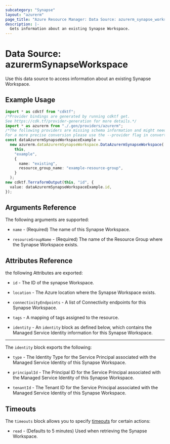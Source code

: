 ```yaml
---
subcategory: "Synapse"
layout: "azurerm"
page_title: "Azure Resource Manager: Data Source: azurerm_synapse_workspace"
description: |-
  Gets information about an existing Synapse Workspace.
---
```


# Data Source: azurermSynapseWorkspace

Use this data source to access information about an existing Synapse Workspace.

## Example Usage

```typescript
import * as cdktf from "cdktf";
/*Provider bindings are generated by running cdktf get.
See https://cdk.tf/provider-generation for more details.*/
import * as azurerm from "./.gen/providers/azurerm";
/*The following providers are missing schema information and might need manual adjustments to synthesize correctly: azurerm.
For a more precise conversion please use the --provider flag in convert.*/
const dataAzurermSynapseWorkspaceExample =
  new azurerm.dataAzurermSynapseWorkspace.DataAzurermSynapseWorkspace(
    this,
    "example",
    {
      name: "existing",
      resource_group_name: "example-resource-group",
    }
  );
new cdktf.TerraformOutput(this, "id", {
  value: dataAzurermSynapseWorkspaceExample.id,
});

```

## Arguments Reference

The following arguments are supported:

*   `name` - (Required) The name of this Synapse Workspace.

*   `resourceGroupName` - (Required) The name of the Resource Group where the Synapse Workspace exists.

## Attributes Reference

the following Attributes are exported:

*   `id` - The ID of the synapse Workspace.

*   `location` - The Azure location where the Synapse Workspace exists.

*   `connectivityEndpoints` - A list of Connectivity endpoints for this Synapse Workspace.

*   `tags` - A mapping of tags assigned to the resource.

*   `identity` - An `identity` block as defined below, which contains the Managed Service Identity information for this Synapse Workspace.

***

The `identity` block exports the following:

*   `type` - The Identity Type for the Service Principal associated with the Managed Service Identity of this Synapse Workspace.

*   `principalId` - The Principal ID for the Service Principal associated with the Managed Service Identity of this Synapse Workspace.

*   `tenantId` - The Tenant ID for the Service Principal associated with the Managed Service Identity of this Synapse Workspace.

## Timeouts

The `timeouts` block allows you to specify [timeouts](https://www.terraform.io/language/resources/syntax#operation-timeouts) for certain actions:

* `read` - (Defaults to 5 minutes) Used when retrieving the Synapse Workspace.
